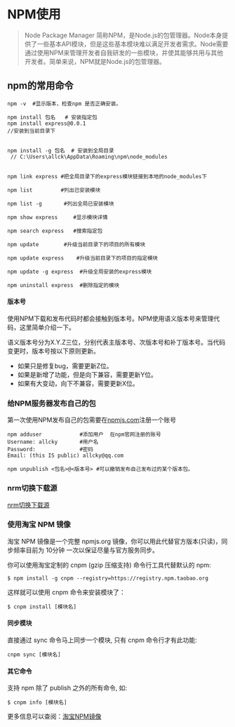 # NPM使用
> Node Package Manager 简称NPM，是Node.js的包管理器。Node本身提供了一些基本API模块，但是这些基本模块难以满足开发者需求。Node需要通过使用NPM来管理开发者自我研发的一些模块，并使其能够共用与其他开发者。简单来说，NPM就是Node.js的包管理器。


## npm的常用命令
```
npm -v  #显示版本，检查npm 是否正确安装。

npm install 包名   # 安装指定包
npm install express@0.0.1
//安装到当前目录下


npm install -g 包名  # 安装到全局目录
 // C:\Users\allck\AppData\Roaming\npm\node_modules


npm link express #把全局目录下的express模块链接到本地的node_modules下

npm list         #列出已安装模块

npm list -g       #列出全局已安装模块

npm show express     #显示模块详情

npm search express   #搜索指定包

npm update        #升级当前目录下的项目的所有模块

npm update express    #升级当前目录下的项目的指定模块

npm update -g express  #升级全局安装的express模块

npm uninstall express  #删除指定的模块

```

#### 版本号
使用NPM下载和发布代码时都会接触到版本号。NPM使用语义版本号来管理代码，这里简单介绍一下。

语义版本号分为X.Y.Z三位，分别代表主版本号、次版本号和补丁版本号。当代码变更时，版本号按以下原则更新。

- 如果只是修复bug，需要更新Z位。
- 如果是新增了功能，但是向下兼容，需要更新Y位。
- 如果有大变动，向下不兼容，需要更新X位。

### 给NPM服务器发布自己的包
第一次使用NPM发布自己的包需要在[npmjs.com](https://www.npmjs.com)注册一个账号
```
npm adduser            #添加用户  在npm官网注册的账号
Username: allcky       #用户名
Password:              #密码
Email: (this IS public) allcky@qq.com

npm unpublish <包名>@<版本号> #可以撤销发布自己发布过的某个版本包。
```
### nrm切换下载源
[nrm切换下载源](http://www.cnblogs.com/songqingbo/articles/5611588.html)
### 使用淘宝 NPM 镜像
淘宝 NPM 镜像是一个完整 npmjs.org 镜像，你可以用此代替官方版本(只读)，同步频率目前为 10分钟 一次以保证尽量与官方服务同步。

你可以使用淘宝定制的 cnpm (gzip 压缩支持) 命令行工具代替默认的 npm:
```
$ npm install -g cnpm --registry=https://registry.npm.taobao.org
```
这样就可以使用 cnpm 命令来安装模块了：
```
$ cnpm install [模块名]
```

#### 同步模块
直接通过 sync 命令马上同步一个模块, 只有 cnpm 命令行才有此功能:
```
cnpm sync [模块名]
```

#### 其它命令

支持 npm 除了 publish 之外的所有命令, 如:
```
$ cnpm info [模块名]
```
更多信息可以查阅：[淘宝NPM镜像](http://npm.taobao.org/)
